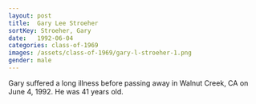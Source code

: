 ```yaml
---
layout: post
title:  Gary Lee Stroeher
sortKey: Stroeher, Gary
date:   1992-06-04
categories: class-of-1969
images: /assets/class-of-1969/gary-l-stroeher-1.png
gender: male
---
```

Gary suffered a long illness before passing away in Walnut Creek, CA on June 4, 1992.  He was 41 years old.

